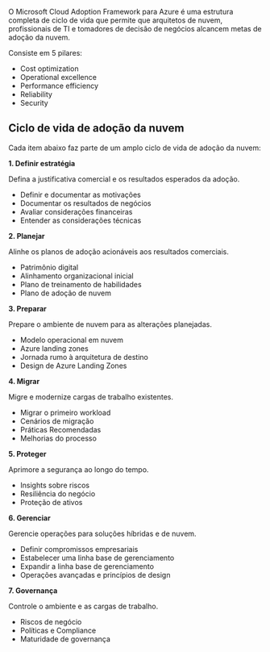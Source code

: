 O Microsoft Cloud Adoption Framework para Azure é uma estrutura completa de ciclo de vida que permite que arquitetos de nuvem, profissionais de TI e tomadores de decisão de negócios alcancem metas de adoção da nuvem.

Consiste em 5 pilares:

- Cost optimization
- Operational excellence
- Performance efficiency
- Reliability
- Security

## Ciclo de vida de adoção da nuvem

Cada item abaixo faz parte de um amplo ciclo de vida de adoção da nuvem:

**1. Definir estratégia**

Defina a justificativa comercial e os resultados esperados da adoção.

- Definir e documentar as motivações
- Documentar os resultados de negócios
- Avaliar considerações financeiras
- Entender as considerações técnicas

**2. Planejar**

Alinhe os planos de adoção acionáveis aos resultados comerciais.

- Patrimônio digital
- Alinhamento organizacional inicial
- Plano de treinamento de habilidades
- Plano de adoção de nuvem

**3. Preparar**

Prepare o ambiente de nuvem para as alterações planejadas.

- Modelo operacional em nuvem
- Azure landing zones
- Jornada rumo à arquitetura de destino
- Design de Azure Landing Zones

**4. Migrar**

Migre e modernize cargas de trabalho existentes.

- Migrar o primeiro workload
- Cenários de migração
- Práticas Recomendadas
- Melhorias do processo

**5. Proteger**

Aprimore a segurança ao longo do tempo.

- Insights sobre riscos
- Resiliência do negócio
- Proteção de ativos

**6. Gerenciar**

Gerencie operações para soluções híbridas e de nuvem.

- Definir compromissos empresariais
- Estabelecer uma linha base de gerenciamento
- Expandir a linha base de gerenciamento
- Operações avançadas e princípios de design

**7. Governança**

Controle o ambiente e as cargas de trabalho.

- Riscos de negócio
- Políticas e Compliance
- Maturidade de governança

